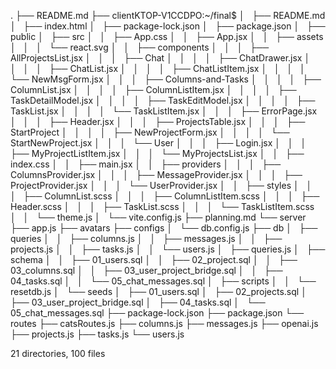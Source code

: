 .
├── README.md
├── clientKTOP-V1CCDPO:~/final$
│   ├── README.md
│   ├── index.html
│   ├── package-lock.json
│   ├── package.json
│   ├── public
│   ├── src
│   │   ├── App.css
│   │   ├── App.jsx
│   │   ├── assets
│   │   │   └── react.svg
│   │   ├── components
│   │   │   ├── AllProjectsList.jsx
│   │   │   ├── Chat
│   │   │   │   ├── ChatDrawer.jsx
│   │   │   │   ├── ChatList.jsx
│   │   │   │   ├── ChatListItem.jsx
│   │   │   │   └── NewMsgForm.jsx
│   │   │   ├── Columns-and-Tasks
│   │   │   │   ├── ColumnList.jsx
│   │   │   │   ├── ColumnListItem.jsx
│   │   │   │   ├── TaskDetailModel.jsx
│   │   │   │   ├── TaskEditModel.jsx
│   │   │   │   ├── TaskList.jsx
│   │   │   │   └── TaskListItem.jsx
│   │   │   ├── ErrorPage.jsx
│   │   │   ├── Header.jsx
│   │   │   ├── ProjectsTable.jsx
│   │   │   ├── StartProject
│   │   │   │   ├── NewProjectForm.jsx
│   │   │   │   └── StartNewProject.jsx
│   │   │   └── User
│   │   │   ├── Login.jsx
│   │   │   ├── MyProjectListItem.jsx
│   │   │   └── MyProjectsList.jsx
│   │   ├── index.css
│   │   ├── main.jsx
│   │   ├── providers
│   │   │   ├── ColumnsProvider.jsx
│   │   │   ├── MessageProvider.jsx
│   │   │   ├── ProjectProvider.jsx
│   │   │   └── UserProvider.jsx
│   │   ├── styles
│   │   │   ├── ColumnList.scss
│   │   │   ├── ColumnListItem.scss
│   │   │   ├── Header.scss
│   │   │   ├── TaskList.scss
│   │   │   └── TaskListItem.scss
│   │   └── theme.js
│   └── vite.config.js
├── planning.md
└── server
├── app.js
├── avatars
├── configs
│   └── db.config.js
├── db
│   ├── queries
│   │   ├── columns.js
│   │   ├── messages.js
│   │   ├── projects.js
│   │   ├── tasks.js
│   │   └── users.js
│   ├── queries.js
│   ├── schema
│   │   ├── 01_users.sql
│   │   ├── 02_project.sql
│   │   ├── 03_columns.sql
│   │   ├── 03_user_project_bridge.sql
│   │   ├── 04_tasks.sql
│   │   └── 05_chat_messages.sql
│   ├── scripts
│   │   └── resetdb.js
│   └── seeds
│   ├── 01_users.sql
│   ├── 02_projects.sql
│   ├── 03_user_project_bridge.sql
│   ├── 04_tasks.sql
│   └── 05_chat_messages.sql
├── package-lock.json
├── package.json
└── routes
├── catsRoutes.js
├── columns.js
├── messages.js
├── openai.js
├── projects.js
├── tasks.js
└── users.js

21 directories, 100 files
